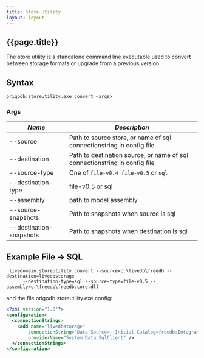 ```yaml
---
title: Store Utility
layout: layout
---
```

## {{page.title}}
The store utility is a standalone command line executable used to convert between storage formats or upgrade from a previous version.

## Syntax
`origodb.storeutility.exe convert <args>`
### Args
*Name* | *Description*
-------|--------------
 --source | Path to source store, or name of sql connectionstring in config file 
 --destination | Path to destination source, or name of sql connectionstring in config file 
 --source-type | One of `file-v0.4 file-v0.5` or `sql`
 --destination-type | file-v0.5 or sql 
 --assembly | path to model assembly 
 --source-snapshots| Path to snapshots when source is sql 
 --destination-snapshots | Path to snapshots when destination is sql 
## Example File -> SQL
```
 livedomain.storeutility convert --source=c:\livedb\freedb --destination=livedbstorage 
      --destination-type=sql --source-type=file-v0.5 --assembly=c:\freedb\freedb.core.dll
```
and the file origodb.storeutility.exe.config:
```xml
<?xml version="1.0"?>
<configuration>
  <connectionStrings>
    <add name="livedbstorage"
        connectionString="Data Source=.;Initial Catalog=freedb;Integrated Security=True"
        providerName="System.Data.SqlClient" />
  </connectionStrings>
</configuration>
```